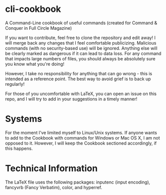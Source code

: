 cli-cookbook
============

A Command-Line cookbook of useful commands (created for Command &amp; Conquer in Full Circle Magazine)

If you want to contribute, feel free to clone the repository and edit away!  I will merge back any changes that I feel comfortable publicizing.  Malicious commands (with no security-based use) will be ignored.  Anything else will be clearly marked as dangerous if it can lead to data loss.  For any command that impacts large numbers of files, you should always be absolutely sure you know what you're doing!


However, I take no responsibility for anything that can go wrong - this is intended as a reference point.  The best way to avoid grief is to back up regularly!

For those of you uncomfortable with LaTeX, you can open an issue on this repo, and I will try to add in your suggestions in a timely manner!

Systems
==========
For the moment I've limited myself to Linux/Unix systems.  If anyone wants to add to the Cookbook with commands for Windows or Mac OS X, I am not opposed to it.  However, I will keep the Cookbook sectioned accordingly, if this happens.


Technical Information
=====================
The LaTeX file uses the following packages: inputenc (input encoding), fancyvrb (Fancy Verbatim), color, and hyperref.
